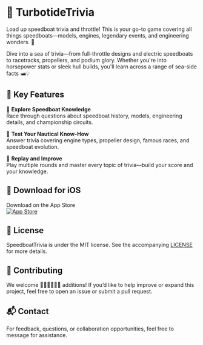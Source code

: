 # 🚤 TurbotideTrivia

Load up speedboat trivia and throttle! This is your go-to game covering all things speedboats—models, engines, legendary events, and engineering wonders. 🌊

Dive into a sea of trivia—from full-throttle designs and electric speedboats to racetracks, propellers, and podium glory. Whether you're into horsepower stats or sleek hull builds, you'll learn across a range of sea-side facts 🛥️💡

## 🚀 Key Features

🌊 **Explore Speedboat Knowledge**  
Race through questions about speedboat history, models, engineering details, and championship circuits.

🧠 **Test Your Nautical Know-How**  
Answer trivia covering engine types, propeller design, famous races, and speedboat evolution.

🔄 **Replay and Improve**  
Play multiple rounds and master every topic of trivia—build your score and your knowledge.

## 📱 Download for iOS

Download on the App Store  
[![App Store](https://developer.apple.com/assets/elements/badges/download-on-the-app-store.svg)](https://apps.apple.com/us/app/turbotide-trivia/id6744722795)

## 📝 License

SpeedboatTrivia is under the MIT license. See the accompanying [LICENSE](LICENSE) for more details.

## 🤝 Contributing

We welcome 👩🏾‍💻👨🏾‍💻 additions! If you’d like to help improve or expand this project, feel free to open an issue or submit a pull request.

## 📬 Contact

For feedback, questions, or collaboration opportunities, feel free to message for assistance.
